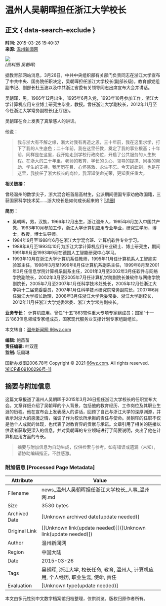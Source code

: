 # 温州人吴朝晖担任浙江大学校长

## 正文 { data-search-exclude }


**时间:** 2015-03-26 15:40:37  
**来源:** [温州新闻网](https://www.66wz.com)

![](https://pic.66wz.com/0/02/00/40/2004051_716557.png)  
*(资料图 吴朝晖)*

据教育部网站消息，3月26日，中共中央组织部有关部门负责同志在浙江大学宣布了中共中央、国务院任职决定，吴朝晖担任浙江大学校长(副部长级)。教育部党组副书记、副部长杜玉波以及中共浙江省委有关领导同志出席宣布大会并讲话。

吴朝晖，男，1966年12月出生，1995年6月入党，1993年10月参加工作，浙江大学计算机应用专业博士研究生毕业，教授。曾任浙江大学副校长，2012年11月至今任浙江大学常务副校长(正厅级)。

吴朝晖在会上发表了真挚感人的讲话。

他说：

> 我与浙大有不解之缘，浙大对我有再造之恩，三十年前，我在这里求学，打下了我的人生底色；二十年前，我在这里任教，奠定了我的事业根基；十年前，同样是在这里，我开始走到学校行政岗位，开启了公共服务的人生旅程。在浙大的三十年里，老师的教育、学长的关心、领导的提携、同事的帮助、学生的支持，我历历在目、心怀感激、永生不忘。今天的此刻，也是在这里，我接任了浙大校长的岗位，我深知使命光荣，更知责任重大。

**相关链接：**

曾经温州的数学尖子，浙大混合班首届高材生，公派期间德国专家劝他改国籍，三获国家科学技术奖……浙大校长是如何成长起来的？[[详细](https://news.66wz.com/system/2015/03/26/104397322.shtml)]

**简历：**

- 吴朝晖，男，汉族，1966年12月出生，浙江温州人，1995年6月加入中国共产党，1993年10月参加工作，浙江大学计算机应用专业毕业，研究生学历，博士，教授，博士生导师。
- 1984年9月至1988年6月在浙江大学混合班、计算机软件专业学习。
- 1988年9月至1993年10月为浙江大学计算机应用专业硕士、博士研究生，期间1991年9月至1993年9月在德国人工智能研究中心学习。
- 1993年10月在浙江大学计算机系任教师，1995年11月任计算机系人工智能实验室主任，1998年3月至1999年8月任计算机系副系主任，1999年8月至2001年3月任信息学院计算机系副系主任，2001年3月至2002年3月任软件与网络学院副院长，2002年3月至2005年7月任计算机学院副院长兼软件与网络学院副院长，2005年7月至2007年1月任科学技术处处长，2005年12月任浙江大学第十二届党委委员，2007年1月任科学技术研究院常务副院长，2007年6月任浙江大学校长助理，2008年3月任浙江大学党委常委、浙江大学副校长，2012年11月任浙江大学党委常委、浙江大学常务副校长。

**业务专长：** 计算机应用。曾任“十五”863软件重大专项专家组成员；国家“十一五”863信息领域专家组成员，国家现代服务业支撑计划专家组副组长。

本文转自：[温州新闻网 66wz.com](https://www.66wz.com "温州新闻网")

**编辑:** 鲍苗苗  
**责任编辑:** 叶双莲  
**监制:** 阮周琳  

国新办发函2006.78号 Copyright © 2021 [66wz.com](https://www.66wz.com). All rights reserved.  
[浙ICP备09100296号-11](https://beian.miit.gov.cn/#/Integrated/index)
<!-- tcd_original_link https://news.66wz.com/system/2015/03/26/104397240.shtml -->


## 摘要与附加信息

<!-- tcd_abstract -->
这篇文章报道了温州人吴朝晖于2015年3月26日担任浙江大学校长的任职宣布大会。文章详细介绍了吴朝晖的个人背景，包括他的教育经历、工作岗位及其职业生涯的历程。他在宣布会上发表感人的讲话，回顾了自己与浙江大学的深厚渊源，并表示对浙大的感激之情，强调了作为校长所承担的责任与使命。吴朝晖的任职不仅是他个人成就的体现，也代表了对教育界的贡献与承诺。文章引用了相关的链接以供读者获取更深入的信息，并对吴朝晖的专业领域进行了简要说明，突出了他在计算机应用方面的专长。
<!-- tcd_abstract_end -->

> 摘要与附加信息为自动生成，仅供检索与参考。如有错误或遗漏（未知），请协助编辑指正，不胜感激。

### 附加信息 [Processed Page Metadata]

| Attribute       | Value                                  |
|-----------------|----------------------------------------|
| Filename        | news_温州人吴朝晖担任浙江大学校长_人事_温州网.md                             |
| Size            | 3530 bytes                           |
| Archived Date   | [Unknown archived date(update needed)]                             |
| Original Link   | [[Unknown link(update needed)]]([Unknown link(update needed)])                       |
| Author          | 温州新闻网                               |
| Region          | 中国大陆                               |
| Date            | 2015-03-26                                 |
| Tags            | 吴朝晖, 浙江大学, 校长任命, 教育, 温州人, 计算机应用, 个人经历, 职业生涯, 使命, 责任                                 |
| Evaluation            | [Unknown type(update needed)]                                 |
<!-- tcd_table_end -->

本文由多元性别中文数字档案馆归档整理，仅供浏览。版权归原作者所有。
